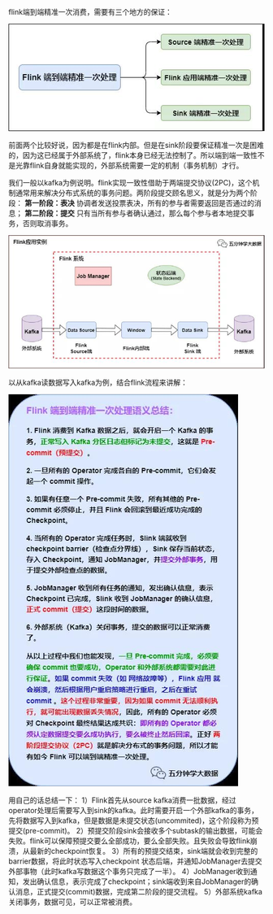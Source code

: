 flink端到端精准一次消费，需要有三个地方的保证：

![image](https://github.com/LadyTao/study-notes/blob/main/bigData/Flink/picture/%E7%AB%AF%E5%88%B0%E7%AB%AF%E4%B8%80%E8%87%B4.jpg)

前面两个比较好说，因为都是在flink内部。但是在sink阶段要保证精准一次是困难的，因为这已经属于外部系统了，flink本身已经无法控制了。所以端到端一致性不是光靠flink自身就能实现的，外部系统需要一定的机制（事务机制）才行。

我们一般以kafka为例说明。flink实现一致性借助于两端提交协议(2PC)，这个机制通常用来解决分布式系统的事务问题。两阶段提交顾名思义，就是分为两个阶段：
**第一阶段：表决** 协调者发送投票表决，所有的参与者需要返回是否通过的消息；
**第二阶段：提交** 只有当所有参与者确认通过，那么每个参与者本地提交事务，否则取消事务。

![image](https://github.com/LadyTao/study-notes/blob/main/bigData/Flink/picture/%E8%AF%BB%E5%86%99kafka.jpg)

以从kafka读数据写入kafka为例，结合flink流程来讲解：

![image](https://github.com/LadyTao/study-notes/blob/main/bigData/Flink/picture/%E6%B5%81%E7%A8%8B%E8%AF%A6%E8%A7%A3.jpg)

用自己的话总结一下：
1）Flink首先从source kafka消费一批数据，经过operator处理后需要写入到sink的kafka。此时需要开启一个外部kafka的事务，先将数据写入到kafka，但是数据是未提交状态(uncommited)，这个阶段称为预提交(pre-commit)。
2）预提交阶段sink会接收多个subtask的输出数据，可能会失败。flink可以保障预提交要么全部成功，要么全部失败。且失败会导致flink崩溃，从最新的checkpoint恢复。
3）所有的预提交结束，sink端就会收到完整的barrier数据，将此时状态写入checkpoint 状态后端，并通知JobManager去提交外部事物（此时kafka写数据这个事务只完成了一半）。
4）JobManager收到通知，发出确认信息，表示完成了checkpoint；sink端收到来自JobManager的确认消息，正式提交(commit)数据，完成第二阶段的提交流程。
5）外部系统kafka关闭事务，数据可见，可以正常被消费。

